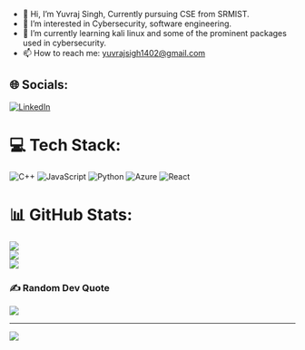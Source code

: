 - 👋 Hi, I’m Yuvraj Singh, Currently pursuing CSE from SRMIST.
- 👀 I’m interested in Cybersecurity, software engineering.
- 🌱 I’m currently learning kali linux and some of the prominent packages used in cybersecurity.
- 📫 How to reach me: yuvrajsigh1402@gmail.com

<!---
Crunchygrunt/Crunchygrunt is a ✨ special ✨ repository because its `README.md` (this file) appears on your GitHub profile.
You can click the Preview link to take a look at your changes.
--->

## 🌐 Socials:
[![LinkedIn](https://img.shields.io/badge/LinkedIn-%230077B5.svg?logo=linkedin&logoColor=white)](https://www.linkedin.com/in/yuvraj-singh-0992591b7/) 

# 💻 Tech Stack:
![C++](https://img.shields.io/badge/c++-%2300599C.svg?style=for-the-badge&logo=c%2B%2B&logoColor=white) ![JavaScript](https://img.shields.io/badge/javascript-%23323330.svg?style=for-the-badge&logo=javascript&logoColor=%23F7DF1E) ![Python](https://img.shields.io/badge/python-3670A0?style=for-the-badge&logo=python&logoColor=ffdd54) ![Azure](https://img.shields.io/badge/azure-%230072C6.svg?style=for-the-badge&logo=azure-devops&logoColor=white) ![React](https://img.shields.io/badge/react-%2320232a.svg?style=for-the-badge&logo=react&logoColor=%2361DAFB)
# 📊 GitHub Stats:
![](https://github-readme-stats.vercel.app/api?username=Crunchygrunt&theme=dark&hide_border=false&include_all_commits=true&count_private=true)<br/>
![](https://github-readme-streak-stats.herokuapp.com/?user=Crunchygrunt&theme=dark&hide_border=false)<br/>
![](https://github-readme-stats.vercel.app/api/top-langs/?username=Crunchygrunt&theme=dark&hide_border=false&include_all_commits=true&count_private=true&layout=compact)

### ✍️ Random Dev Quote
![](https://quotes-github-readme.vercel.app/api?type=horizontal&theme=radical)

---
[![](https://visitcount.itsvg.in/api?id=Crunchygrunt&icon=0&color=0)](https://visitcount.itsvg.in)

<!-- Proudly created with GPRM ( https://gprm.itsvg.in ) -->
